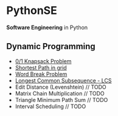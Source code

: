 # PythonSE
**Software Engineering** in Python

## Dynamic Programming
- [0/1 Knapsack Problem](/DynamicProgramming/KnapsackProblem/README.md)
- [Shortest Path in grid](/DynamicProgramming/ShortestPathGrid/README.md)
- [Word Break Problem](/DynamicProgramming/WordBreakProblem/README.md)
- [Longest Common Subsequence - LCS](/DynamicProgramming/LongestCommonSubsequence/README.md)
- Edit Distance (Levenshtein) // TODO
- Matrix Chain Multiplication // TODO
- Triangle Minimum Path Sum // TODO
- Interval Scheduling // TODO